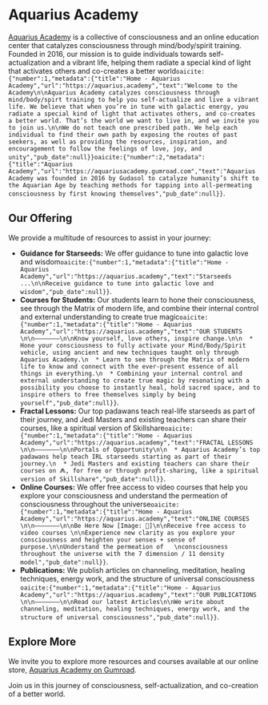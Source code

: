 # Aquarius Academy

[Aquarius Academy](https://aquarius.academy) is a collective of consciousness and an online education center that catalyzes consciousness through mind/body/spirit training. Founded in 2016, our mission is to guide individuals towards self-actualization and a vibrant life, helping them radiate a special kind of light that activates others and co-creates a better world&#8203;``oaicite:{"number":1,"metadata":{"title":"Home - Aquarius Academy","url":"https://aquarius.academy","text":"Welcome to the Academy\n\nAquarius Academy catalyzes consciousness through mind/body/spirt training to help you self-actualize and live a vibrant life. We believe that when you’re in tune with galactic energy, you radiate a special kind of light that activates others, and co-creates a better world. That’s the world we want to live in, and we invite you to join us.\n\nWe do not teach one prescribed path. We help each individual to find their own path by exposing the routes of past seekers, as well as providing the resources, inspiration, and encouragement to follow the feelings of love, joy, and unity","pub_date":null}}``&#8203;&#8203;``oaicite:{"number":2,"metadata":{"title":"Aquarius Academy","url":"https://aquariusacademy.gumroad.com","text":"Aquarius Academy was founded in 2016 by Gudasol to catalyze humanity’s shift to the Aquarian Age by teaching methods for tapping into all-permeating consciousness by first knowing themselves","pub_date":null}}``&#8203;.

## Our Offering

We provide a multitude of resources to assist in your journey:

* **Guidance for Starseeds:** We offer guidance to tune into galactic love and wisdom&#8203;``oaicite:{"number":1,"metadata":{"title":"Home - Aquarius Academy","url":"https://aquarius.academy","text":"Starseeds ...\n\nReceive guidance to tune into galactic love and wisdom","pub_date":null}}``&#8203;.
* **Courses for Students:** Our students learn to hone their consciousness, see through the Matrix of modern life, and combine their internal control and external understanding to create true magic&#8203;``oaicite:{"number":1,"metadata":{"title":"Home - Aquarius Academy","url":"https://aquarius.academy","text":"OUR STUDENTS  \n\n———————\n\nKnow yourself, love others, inspire change.\n\n  * Hone your consciousness to fully activate your Mind/Body/Spirit vehicle, using ancient and new techniques taught only through Aquarius Academy.\n  * Learn to see through the Matrix of modern life to know and connect with the ever-present essence of all things in everything.\n  * Combining your internal control and external understanding to create true magic by resonating with a possibility you choose to instantly heal, hold sacred space, and to inspire others to free themselves simply by being yourself","pub_date":null}}``&#8203;.
* **Fractal Lessons:** Our top padawans teach real-life starseeds as part of their journey, and Jedi Masters and existing teachers can share their courses, like a spiritual version of Skillshare&#8203;``oaicite:{"number":1,"metadata":{"title":"Home - Aquarius Academy","url":"https://aquarius.academy","text":"FRACTAL LESSONS  \n\n———————\n\nPortals of Opportunity\n\n  * Aquarius Academy’s top padawans help teach IRL starseeds starting as part of their journey.\n  * Jedi Masters and existing teachers can share their courses on ⨇, for free or through profit-sharing, like a spiritual version of Skillshare","pub_date":null}}``&#8203;.
* **Online Courses:** We offer free access to video courses that help you explore your consciousness and understand the permeation of consciousness throughout the universe&#8203;``oaicite:{"number":1,"metadata":{"title":"Home - Aquarius Academy","url":"https://aquarius.academy","text":"ONLINE COURSES  \n\n———————\n\nBe Here Now [Image: 🧘]\n\nReceive free access to video courses \n\nExperience new clarity as you explore your consciousness and heighten your senses + sense of purpose.\n\nUnderstand the permeation of   \nconsciousness throughout the universe with the 7 dimension / 11 density model","pub_date":null}}``&#8203;.
* **Publications:** We publish articles on channeling, meditation, healing techniques, energy work, and the structure of universal consciousness&#8203;``oaicite:{"number":1,"metadata":{"title":"Home - Aquarius Academy","url":"https://aquarius.academy","text":"OUR PUBLICATIONS \n\n———————\n\nRead our latest Articles\n\nWe write about channeling, meditation, healing techniques, energy work, and the structure of universal consciousness","pub_date":null}}``&#8203;.

## Explore More

We invite you to explore more resources and courses available at our online store, [Aquarius Academy on Gumroad](https://aquariusacademy.gumroad.com).

Join us in this journey of consciousness, self-actualization, and co-creation of a better world.
